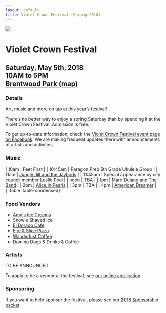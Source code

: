 ```yaml
---
layout: default
title: Violet Crown Festival (Spring 2018)
---
```

<div class="container">
	<div class="row">
		<div class="col-md-2"><img src="img/VCF_Logo_2014_sm.png" class="img-responsive"></div>
		<div class="col-md-6">
			<h1>Violet Crown Festival</h1>
			<h2>
				Saturday, May 5th, 2018 <br>
				10AM to 5PM <br>
				<a href="https://plus.google.com/105953711653254975745/about?gl=us&amp;hl=en">Brentwood Park (map)</a>
			</h2>
		</div>
	</div>
</div>

### Details

Art, music and more on tap at this year’s festival!

There’s no better way to enjoy a spring Saturday than by spending it at the
Violet Crown Festival. Admission is free.

To get up-to-date information, check the [Violet Crown Festival event page on Facebook](https://www.facebook.com/events/2117433981825762).
We are making frequent updates there with announcements of artists and activities.

### Music

| 10am | Feet First |
| 10:45am | Paragon Prep 5th Grade Ukulele Group |
| 11am | [Jungle Jill and the Jaybirds](https://www.facebook.com/pages/Jungle-Jill-The-Jaybirds/257212990967619) | 
| 11:45am | Special appearance by city council member Leslie Pool |
| noon | TBA |
|  1pm | [Marc Dulang and The Band](https://marcdulang.bandcamp.com/releases) |
|  2pm | [Alice in Pearls](https://www.facebook.com/aliceinpearls/) |
|  3pm | TBA |
|  4pm | [American Dreamer](http://www.americandreamermusic.com/) |
{:.table .table-condensed}

### Food Vendors

* [Amy's Ice Creams](http://www.amysicecreams.com/)
* Snowie Shaved Ice
* [El Dorado Cafe](http://www.eldoradocafeatx.com/)
* [Fire & Slice Pizza](http://www.fireandsliceaustin.com/)
* [Wanderlust Coffee](https://www.facebook.com/wanderlustcoffeetruck)
* Domino Dogs & Drinks & Coffee

### Artists

TO BE ANNOUNCED

To apply to be a vendor at the festival, see <a href="vcf_apply.html">our online application</a>.

### Sponsoring

If you want to help sponsor the festival, please see our <a href="docs/VCF_SponsorPacket_2017_pig.pdf">2018 Sponsorship packet</a>.
